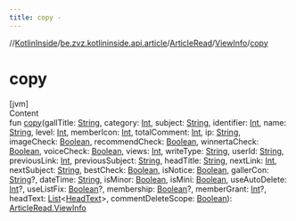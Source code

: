 ```yaml
---
title: copy -
---
```

//[KotlinInside](../../../index.md)/[be.zvz.kotlininside.api.article](../../index.md)/[ArticleRead](../index.md)/[ViewInfo](index.md)/[copy](copy.md)



# copy  
[jvm]  
Content  
fun [copy](copy.md)(gallTitle: [String](https://kotlinlang.org/api/latest/jvm/stdlib/kotlin/-string/index.html),
category: [Int](https://kotlinlang.org/api/latest/jvm/stdlib/kotlin/-int/index.html),
subject: [String](https://kotlinlang.org/api/latest/jvm/stdlib/kotlin/-string/index.html),
identifier: [Int](https://kotlinlang.org/api/latest/jvm/stdlib/kotlin/-int/index.html),
name: [String](https://kotlinlang.org/api/latest/jvm/stdlib/kotlin/-string/index.html),
level: [Int](https://kotlinlang.org/api/latest/jvm/stdlib/kotlin/-int/index.html),
memberIcon: [Int](https://kotlinlang.org/api/latest/jvm/stdlib/kotlin/-int/index.html),
totalComment: [Int](https://kotlinlang.org/api/latest/jvm/stdlib/kotlin/-int/index.html),
ip: [String](https://kotlinlang.org/api/latest/jvm/stdlib/kotlin/-string/index.html),
imageCheck: [Boolean](https://kotlinlang.org/api/latest/jvm/stdlib/kotlin/-boolean/index.html),
recommendCheck: [Boolean](https://kotlinlang.org/api/latest/jvm/stdlib/kotlin/-boolean/index.html),
winnertaCheck: [Boolean](https://kotlinlang.org/api/latest/jvm/stdlib/kotlin/-boolean/index.html),
voiceCheck: [Boolean](https://kotlinlang.org/api/latest/jvm/stdlib/kotlin/-boolean/index.html),
views: [Int](https://kotlinlang.org/api/latest/jvm/stdlib/kotlin/-int/index.html),
writeType: [String](https://kotlinlang.org/api/latest/jvm/stdlib/kotlin/-string/index.html),
userId: [String](https://kotlinlang.org/api/latest/jvm/stdlib/kotlin/-string/index.html),
previousLink: [Int](https://kotlinlang.org/api/latest/jvm/stdlib/kotlin/-int/index.html),
previousSubject: [String](https://kotlinlang.org/api/latest/jvm/stdlib/kotlin/-string/index.html),
headTitle: [String](https://kotlinlang.org/api/latest/jvm/stdlib/kotlin/-string/index.html),
nextLink: [Int](https://kotlinlang.org/api/latest/jvm/stdlib/kotlin/-int/index.html),
nextSubject: [String](https://kotlinlang.org/api/latest/jvm/stdlib/kotlin/-string/index.html),
bestCheck: [Boolean](https://kotlinlang.org/api/latest/jvm/stdlib/kotlin/-boolean/index.html),
isNotice: [Boolean](https://kotlinlang.org/api/latest/jvm/stdlib/kotlin/-boolean/index.html),
gallerCon: [String](https://kotlinlang.org/api/latest/jvm/stdlib/kotlin/-string/index.html)?,
dateTime: [String](https://kotlinlang.org/api/latest/jvm/stdlib/kotlin/-string/index.html),
isMinor: [Boolean](https://kotlinlang.org/api/latest/jvm/stdlib/kotlin/-boolean/index.html),
isMini: [Boolean](https://kotlinlang.org/api/latest/jvm/stdlib/kotlin/-boolean/index.html),
useAutoDelete: [Int](https://kotlinlang.org/api/latest/jvm/stdlib/kotlin/-int/index.html)?,
useListFix: [Boolean](https://kotlinlang.org/api/latest/jvm/stdlib/kotlin/-boolean/index.html)?,
membership: [Boolean](https://kotlinlang.org/api/latest/jvm/stdlib/kotlin/-boolean/index.html)?,
memberGrant: [Int](https://kotlinlang.org/api/latest/jvm/stdlib/kotlin/-int/index.html)?,
headText: [List](https://kotlinlang.org/api/latest/jvm/stdlib/kotlin.collections/-list/index.html)<[HeadText](
../../../be.zvz.kotlininside.api.type/-head-text/index.md)>,
commentDeleteScope: [Boolean](https://kotlinlang.org/api/latest/jvm/stdlib/kotlin/-boolean/index.html)): [ArticleRead.ViewInfo](index.md)  



